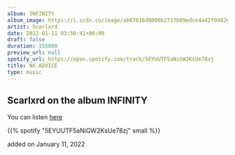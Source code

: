 ```yaml
---
album: INFINITY
album_image: https://i.scdn.co/image/ab67616d0000b2737b09edce4a42f9d426e0442a
artist: Scarlxrd
date: 2022-01-11 03:50:41+00:00
draft: false
duration: 155000
preview_url: null
spotify_url: https://open.spotify.com/track/5EYUUTF5aNiGW2KsUe78zj
title: NX ADVICE
type: music
---
```



## Scarlxrd on the album INFINITY

You can listen [here](https://open.spotify.com/track/5EYUUTF5aNiGW2KsUe78zj)

{{% spotify "5EYUUTF5aNiGW2KsUe78zj" small %}}

added on January 11, 2022